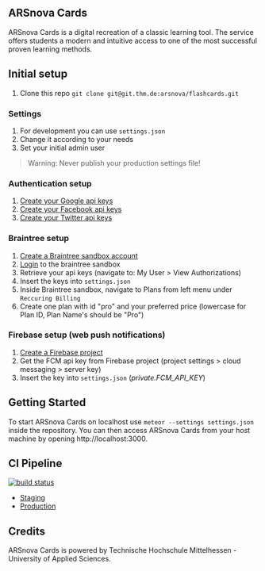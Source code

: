 ARSnova Cards
---

ARSnova Cards is a digital recreation of a classic learning tool. The service offers students a modern and intuitive access to one of the most successful proven learning methods.

## Initial setup

1. Clone this repo `git clone git@git.thm.de:arsnova/flashcards.git`

### Settings

1. For development you can use  `settings.json`
2. Change it according to your needs
3. Set your initial admin user

> Warning: Never publish your production settings file!

### Authentication setup
1. [Create your Google api keys](https://console.developers.google.com/)
2. [Create your Facebook api keys](https://developers.facebook.com/)
3. [Create your Twitter api keys](https://apps.twitter.com/)


### Braintree setup
1. [Create a Braintree sandbox account](https://www.braintreepayments.com/get-started)
2. [Login](https://sandbox.braintreegateway.com/login) to the braintree sandbox
3. Retrieve your api keys (navigate to: My User > View Authorizations)
4. Insert the keys into `settings.json`
5. Inside Braintree sandbox, navigate to Plans from left menu under `Reccuring Billing`
6. Create one plan with id "pro" and your preferred price (lowercase for Plan ID, Plan Name's should be "Pro")


### Firebase setup (web push notifications)
1. [Create a Firebase project](https://console.firebase.google.com/)
2. Get the FCM api key from Firebase project (project settings > cloud messaging > server key)
3. Insert the key into `settings.json` (_private.FCM_API_KEY_)


## Getting Started

To start ARSnova Cards on localhost use `meteor --settings settings.json` inside the repository. You can then access ARSnova Cards from your host machine by opening http://localhost:3000.

## CI Pipeline

[![build status](https://git.thm.de/arsnova/flashcards/badges/staging/build.svg)](https://git.thm.de/arsnova/flashcards/commits/staging)


- [Staging](http://cards-staging.mni.thm.de)
- [Production](https://arsnova.cards)


## Credits

ARSnova Cards is powered by Technische Hochschule Mittelhessen - University of Applied Sciences.
